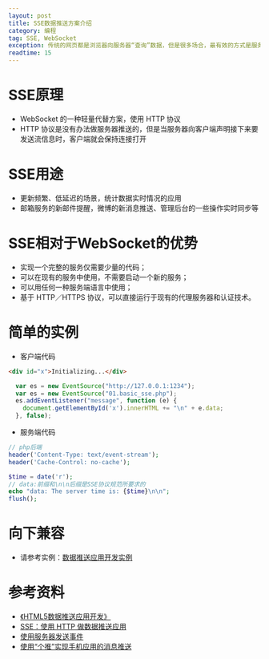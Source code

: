 ```yaml
---
layout: post
title: SSE数据推送方案介绍
category: 编程
tag: SSE, WebSocket
exception: 传统的网页都是浏览器向服务器“查询”数据，但是很多场合，最有效的方式是服务器向浏览器“发送”数据。今天我们来了解一些HTML5中的一种数据推送方法
readtime: 15
---
```


# SSE原理
* WebSocket 的一种轻量代替方案，使用 HTTP 协议
* HTTP 协议是没有办法做服务器推送的，但是当服务器向客户端声明接下来要发送流信息时，客户端就会保持连接打开

# SSE用途
* 更新频繁、低延迟的场景，统计数据实时情况的应用
* 邮箱服务的新邮件提醒，微博的新消息推送、管理后台的一些操作实时同步等

# SSE相对于WebSocket的优势
* 实现一个完整的服务仅需要少量的代码；
* 可以在现有的服务中使用，不需要启动一个新的服务；
* 可以用任何一种服务端语言中使用；
* 基于 HTTP／HTTPS 协议，可以直接运行于现有的代理服务器和认证技术。

# 简单的实例
* 客户端代码
```html
<div id="x">Initializing...</div>
```
```javascript
  var es = new EventSource("http://127.0.0.1:1234");
  var es = new EventSource("01.basic_sse.php");
  es.addEventListener("message", function (e) {
    document.getElementById('x').innerHTML += "\n" + e.data;
  }, false);
```
* 服务端代码
```php
// php后端
header('Content-Type: text/event-stream');
header('Cache-Control: no-cache');

$time = date('r');
// data:前缀和\n\n后缀是SSE协议规范所要求的
echo "data: The server time is: {$time}\n\n";
flush();
```

# 向下兼容
* 请参考实例：[数据推送应用开发实例](https://github.com/yzsunlei/yzsunlei.github.io/tree/master/_codes/%E6%95%B0%E6%8D%AE%E6%8E%A8%E9%80%81%E5%BA%94%E7%94%A8%E5%BC%80%E5%8F%91)

# 参考资料
* [《HTML5数据推送应用开发》](https://book.douban.com/subject/26148767/)
* [SSE：使用 HTTP 做数据推送应用](https://segmentfault.com/a/1190000010427711)
* [使用服务器发送事件](https://developer.mozilla.org/zh-CN/docs/Server-sent_events/Using_server-sent_events)
* [使用“个推”实现手机应用的消息推送](https://segmentfault.com/a/1190000006776809)